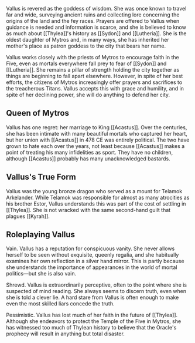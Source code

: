 Vallus is revered as the goddess of wisdom. She was once known to travel far and wide, surveying ancient ruins and collecting lore concerning the origins of the land and the fey races. Prayers are offered to Vallus when guidance is needed and information is scarce, and she is believed to know as much about [[Thylea]]'s history as [[Sydon]] and [[Lutheria]]. She is the oldest daughter of Mytros and, in many ways, she has inherited her mother's place as patron goddess to the city that bears her name.

Vallus works closely with the priests of Mytros to encourage faith in the Five, even as mortals everywhere fall prey to fear of [[Sydon]] and [[Lutheria]]. She remains a pillar of strength holding the city together as things are beginning to fall apart elsewhere. However, in spite of her best efforts, the citizens of Mytros increasingly offer prayers and sacrifices to the treacherous Titans. Vallus accepts this with grace and humility, and in spite of her declining power, she will do anything to defend her city.

## Queen of Mytros

Vallus has one regret: her marriage to King [[Acastus]]. Over the centuries, she has been intimate with many beautiful mortals who captured her heart, but her union with [[Acastus]] in 478 CE was entirely political. The two have grown to hate each over the years, not least because [[Acastus]] makes a point of treating his many infidelities as sport. They have no children, although [[Acastus]] probably has many unacknowledged bastards.

## Vallus's True Form

Vallus was the young bronze dragon who served as a mount for Telamok Arkelander. While Telamok was responsible for almost as many atrocities as his brother Estor, Vallus understands this was part of the cost of settling in [[Thylea]]. She is not wracked with the same second-hand guilt that plagues [[Kyrah]].

## Roleplaying Vallus

Vain. Vallus has a reputation for conspicuous vanity. She never allows herself to be seen without exquisite, queenly regalia, and she habitually examines her own reflection in a silver hand mirror. This is partly because she understands the importance of appearances in the world of mortal politics—but she is also vain.

Shrewd. Vallus is extraordinarily perceptive, often to the point where she is suspected of mind reading. She always seems to discern truth, even when she is told a clever lie. A hard stare from Vallus is often enough to make even the most skilled liars concede the truth.

Pessimistic. Vallus has lost much of her faith in the future of [[Thylea]]. Although she endeavors to protect the Temple of the Five in Mytros, she has witnessed too much of Thylean history to believe that the Oracle's prophecy will result in anything but total disaster.